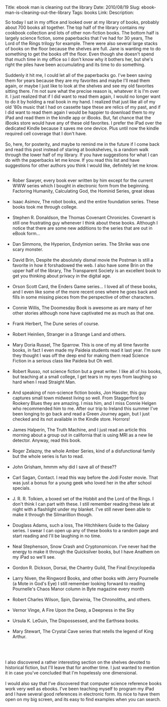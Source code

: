 Title: ebook man is cleaning out the library
Date: 2010/08/19
Slug: ebook-man-is-cleaning-out-the-library
Tags: books
Link: 
Description: 


So today I sat in my office and looked over at my library of books, probably about 700 books all together.  The top half of the library contains my cookbook collection and lots of other non-fiction books.  The bottom half is largely science fiction, some paperbacks that I've had for 30 years,  The Lord of the Rings trilogy for example.  There were also several large stacks of books on the floor because the shelves are full.  Jane is wanting me to do something to get the books off the floor.  Even though she doesn't spend that much time in my office so I don't know why it bothers her, but she's right the piles have been accumulating and its time to do something.<br /><br />Suddenly it hit me, I could let all of the paperbacks go.  I've been saving them for years because they are my favorites and maybe I'll read them again, or maybe I just like to look at the shelves and see my old favorites sitting there. I'm not sure what the precise reason is, whatever it is I'm over it.  I just realized that if I did want to read them again, I would no longer want to do it by holding a real book in my hand.  I realized that just like all of my old '80s music that I had on cassette tape these are relics of my past, and if I did want to read them again I would be happier to download them to my iPad and read them in the kindle app or iBooks.  But, fat chance that the iBooks store would have any of these old favorites.  I prefer the iPad over the dedicated Kindle because it saves me one device.  Plus until now the kindle required cell coverage that I don't have.<br /><br />So, here, for posterity, and maybe to remind me in the future if I come back and read this post instead of staring at bookshelves, is a random walk through the lower half of my library. If you have suggestions for what I can do with the paperbacks let me know.  If you read this list and have suggestions for other authors you think I would like, definitely let me know.<br /><br /><ul><li>Rober Sawyer, every book ever written by him except for the current WWW series which I bought in electronic form from the beginning.  Factoring Humanity, Calculating God, the Hominid Series, great ideas<br /><br /><li>Isaac Asimov, The robot books, and the entire foundation series.  These books took me through college.<br /><br /><li>Stephen R. Donaldson, the Thomas Covenant Chronicles.  Covenant is still one frustrating guy whenever I think about these books.  Although I notice that there are some new additions to the series that are out in eBook form...<br /><br /><li>Dan Simmons, the Hyperion, Endymion series.  The Shrike was one scary monster.<br /><br /><li>David Brin, Despite the absolutely dismal movie the Postman is still a favorite in how it forshadowed the web.  I also have some Brin on the upper half of the library, The Transparent Society is an excellent book to get you thinking about privacy in the digital age.<br /><br /><li>Orson Scott Card, the Enders Game series... I loved all of these books, and I even like some of the more recent ones where he goes back and fills in some missing pieces from the perspective of other characters.<br /><br /><li>Connie Willis, The Doomesday Book is awesome as are many of her other stories although none have captivated me as much as that one.<br /><br /><li>Frank Herbert, The Dune series of course.<br /><br /><li>Robert Heinlien, Stranger in a Strange Land and others.<br /><br /><li>Mary Doria Russel, The Sparrow.  This is one of my all time favorite books, in fact I even made my Paideia students read it last year.  I'm sure they thought I was off the deep end for making them read Science Fiction in a serious class like Paideia but Oh well.<br /><br /><li>Robert Russo, not science fiction but a great writer.  I like all of his books, but teaching at a small college, I get tears in my eyes from laughing so hard when I read Straight Man.<br /><br /><li>And speaking of non-science fiction books, Jon Hassler, this guy captures small town midwest living so well.  From Staggerford to Rookery Blues they are amazing.  I miss him, and I miss Connie Helgen who recommended him to me.  After our trip to Ireland this summer I've been longing to go back and read a Green Journey again, but I just checked and its not available in the Kindle store.  Horrors!<br /><br /><li>James Halperin, The Truth Machine, and I just read an article this morning about a group out in california that is using MRI as a new lie detector.  Anyway, read this book.<br /><br /><li>Roger Zelazny, the whole Amber Series, kind of a disfunctional family but the whole series is fun to read.<br /><br /><li>John Grisham, hmmm why did I save all of these??<br /><br /><li>Carl Sagan, Contact.  I read this way before the Jodi Foster movie.  That was just a bonus for a young geek who loved her in the after school specials.<br /><br /><li>J. R. R. Tolkien, a boxed set of the Hobbit and the Lord of the Rings.  I don't think I can part with these.  I still remember reading these late at night with a flashlight under my blanket.  I've still never been able to make it through the Silmarillion though.<br /><br /><li>Douglass Adams, such a loss, The Hitchhikers Guide to the Galaxy series.  I swear I can open up any of these books to a random page and start reading and I'll be laughing in no time.<br /><br /><li>Neal Stephenson, Snow Crash and Cryptonomicon.  I've never had the energy to make it through the Quicksilver books, but I have Anathem on my iPad so we'll see.<br /><br /><li>Gordon R. Dickson, Dorsai, the Chantry Guild, The Final Encyclopedia<br /><br /><li>Larry Niven, the Ringword Books, and other books with Jerry Pournelle (a Mote in God's Eye)  I still remember looking forward to reading Pournelle's Chaos Manor column in Byte magazine every month<br /><br /><li>Robert Charles Wilson, Spin, Darwinia, The Chronoliths, and others.<br /><br /><li>Vernor Vinge, A Fire Upon the Deep, a Deepness in the Sky<br /><br /><li>Ursula K. LeGuin, The Dispossessed, and the Earthsea books.<br /><br /><li>Mary Stewart, The Crystal Cave series that retells the legend of King Arthur.<br /></ul><br /><br /><br />I also discovered a rather interesting section on the shelves devoted to historical fiction, but I'll leave that for another time.  I just wanted to mention it in case you've concluded that I'm hopelessly one dimensional.<br /><br />I would also say that I've discovered that computer science reference books work very well as ebooks.  I've been teaching myself to program my iPad and I have several good references in electronic form.  Its nice to have them open on my big screen, and its easy to find examples when you can search.<div class="blogger-post-footer"><img width='1' height='1' src='https://blogger.googleusercontent.com/tracker/2759017781463016019-1345374799381159586?l=blog.bonelakesoftware.com' alt='' /></div>
